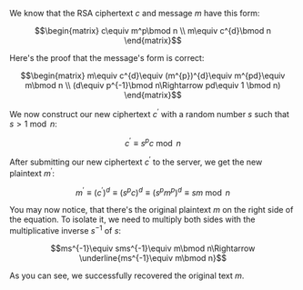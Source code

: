 

We know that the RSA ciphertext $c$ and message $m$ have this form:

```math
\begin{matrix}
c\equiv m^p\bmod n
\\
m\equiv c^{d}\bmod n
\end{matrix}
```

Here's the proof that the message's form is correct:

```math
\begin{matrix}
m\equiv c^{d}\equiv (m^{p})^{d}\equiv m^{pd}\equiv m\bmod n
\\
(d\equiv p^{-1}\bmod n\Rightarrow pd\equiv 1 \bmod n)
\end{matrix}
```

We now construct our new ciphertext $c^{'}$ with a random number $s$ such that $s>1\bmod n$:

```math
c^{'}\equiv s^{p}c\bmod n
```

After submitting our new ciphertext $c^{'}$ to the server, we get the new plaintext $m^{'}$:

```math
m^{'}\equiv (c^{'})^{d}\equiv (s^{p}c)^{d}\equiv (s^{p}m^{p})^{d}\equiv sm\bmod n
```

You may now notice, that there's the original plaintext $m$ on the right side of the equation. To isolate it, we need to multiply both sides with the multiplicative inverse $s^{-1}$ of $s$:

```math
ms^{-1}\equiv sms^{-1}\equiv m\bmod n\Rightarrow \underline{ms^{-1}\equiv m\bmod n}
```

As you can see, we successfully recovered the original text $m$.
